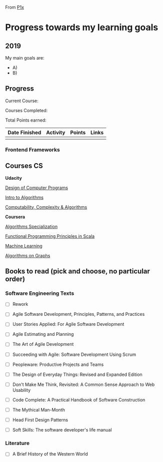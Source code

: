 From [P1x](https://github.com/P1xt/p1xt-progress)

# Progress towards my learning goals

## 2019

My  main goals are:
* A)
* B)

## Progress

Current Course:

Courses Completed:  

Total Points earned:


| Date Finished | Activity | Points | Links |
| ------------- | -------- | ------ | ----- |
|               |          |        |       |


### Frontend Frameworks

## Courses CS

**Udacity**

[Design of Computer Programs](https://www.udacity.com/course/design-of-computer-programs--cs212)

[Intro to Algorithms](https://www.udacity.com/course/intro-to-algorithms--cs215)

[Computability, Complexity & Algorithms](https://www.udacity.com/course/computability-complexity-algorithms--ud061)

**Coursera**

[Algorithms Specialization](https://www.coursera.org/specializations/algorithms)

[Functional Programming Principles in Scala](https://www.coursera.org/learn/progfun1)

[Machine Learning](https://www.coursera.org/learn/machine-learning)

[Algorithms on Graphs](https://www.coursera.org/learn/algorithms-on-graphs)

## Books to read (pick and choose, no particular order)

### Software Engineering Texts

* [ ] Rework

* [ ] Agile Software Development, Principles, Patterns, and Practices
* [ ] User Stories Applied: For Agile Software Development
* [ ] Agile Estimating and Planning
* [ ] The Art of Agile Development
* [ ] Succeeding with Agile: Software Development Using Scrum

* [ ] Peopleware: Productive Projects and Teams
* [ ] The Design of Everyday Things: Revised and Expanded Edition
* [ ] Don't Make Me Think, Revisited: A Common Sense Approach to Web Usability

* [ ] Code Complete: A Practical Handbook of Software Construction
* [ ] The Mythical Man-Month
* [ ] Head First Design Patterns

* [ ] Soft Skills: The software developer's life manual

### Literature

* [ ] A Brief History of the Western World
